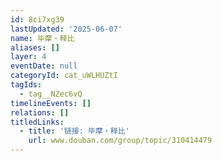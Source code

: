 ```yaml
---
id: 8ci7xg39
lastUpdated: '2025-06-07'
name: 毕摩・释比
aliases: []
layer: 4
eventDate: null
categoryId: cat_uWLHUZtI
tagIds:
  - tag__NZec6vQ
timelineEvents: []
relations: []
titledLinks:
  - title: '链接: 毕摩・释比'
    url: www.douban.com/group/topic/310414479
---
```


